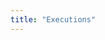 ```yaml
---
title: "Executions"
---
```

<div class="container my-5" id="all"></div>
<style>
.header{
    font-weight: 600;
    background-color: var(--bs-secondary);
    text-align: center;
    padding-top: 0.5em;
    padding-bottom: 0.5em;
}
.cell{
    text-align:center;
    padding-top: 0.3em;
    padding-bottom: 0.3em;
    border-bottom: 1px solid var(--bs-secondary);
}
</style>
<script>
async function init(){
    let executions = await fetch('/api/v1/executions').then(r => r.json());
    if (executions.error == "Invalid token") { window.location.href = "/login" }
    console.log(executions);
    let s = /*html*/`<div class="row">
        <div class="header col" style="border-top-left-radius:1em;">id</div>
        <div class="header col">created</div>
        <div class="header col">host_id</div>
        <div class="header col">sched_id</div>
        <div class="header col">request</div>
        <div class="header col">response</div>
        <div class="header col" style="border-top-right-radius:1em;">output</div>
    </div>`;
    for(execution of executions){
        s += /*html*/`<div class="row">
            <div class="cell col">${execution.id}</div>
            <div class="cell col">${execution.created}</div>
            <div class="cell col">${execution.host_id}</div>
            <div class="cell col">${execution.sched_id}</div>
            <div class="cell col">${execution.request}</div>
            <div class="cell col">${execution.response}</div>
            <div class="cell col text-truncate">${execution.output}</div>
        </div>`;
    }
    document.querySelector("#all").innerHTML=s;
}
init()
</script>
